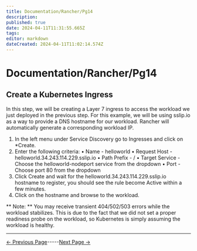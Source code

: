 ```yaml
---
title: Documentation/Rancher/Pg14
description: 
published: true
date: 2024-04-11T11:31:55.665Z
tags: 
editor: markdown
dateCreated: 2024-04-11T11:02:14.574Z
---
```


# Documentation/Rancher/Pg14
## Create a Kubernetes Ingress

In this step, we will be creating a Layer 7 ingress to access the workload we just deployed in the previous step. For this example, we will be using sslip.io as a way to provide a DNS hostname for our workload. Rancher will automatically generate a corresponding workload IP.

1. In the left menu under Service Discovery go to Ingresses and click on *Create.
2. Enter the following criteria:
• Name - helloworld
• Request Host - helloworld.34.243.114.229.sslip.io
• Path Prefix - /
• Target Service - Choose the helloworld-nodeport service from the dropdown
• Port - Choose port 80 from the dropdown
3. Click Create and wait for the helloworld.34.243.114.229.sslip.io hostname to register, you should see the rule become Active within a few minutes.
4. Click on the hostname and browse to the workload.

** Note: ** You may receive transient 404/502/503 errors while the workload stabilizes. This is due to the fact that we did not set a proper readiness probe on the workload, so Kubernetes is simply assuming the workload is healthy.

---
[<- Previous Page](/Documentation/Rancher/Pg13)-----[Next Page ->](/Documentation/Rancher/Pg15)

